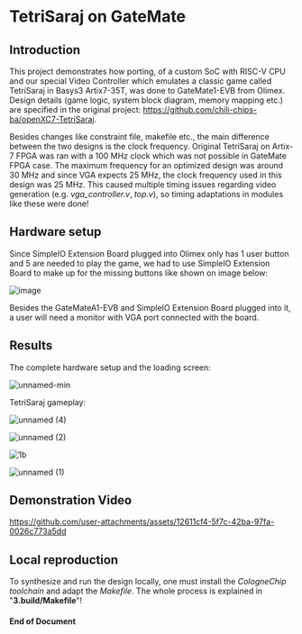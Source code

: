 # TetriSaraj on GateMate
## Introduction

This project demonstrates how porting, of a custom SoC with RISC-V CPU and our special Video Controller which emulates a classic game called TetriSaraj in Basys3 Artix7-35T, was done to GateMate1-EVB from Olimex. Design details (game logic, system block diagram, memory mapping etc.) are specified in the original project: https://github.com/chili-chips-ba/openXC7-TetriSaraj.

Besides changes like constraint file, makefile etc., the main difference between the two designs is the clock frequency. Original TetriSaraj on Artix-7 FPGA was ran with a 100 MHz clock which was not possible in GateMate FPGA case. The maximum frequency for an optimized design was around 30 MHz and since VGA expects 25 MHz, the clock frequency used in this design was 25 MHz. This caused multiple timing issues regarding video generation (e.g. _vga_controller.v_, _top.v_), so timing adaptations in modules like these were done!

## Hardware setup

Since SimpleIO Extension Board plugged into Olimex only has 1 user button and 5 are needed to play the game, we had to use SimpleIO Extension Board to make up for the missing buttons like shown on image below:

![image](https://github.com/user-attachments/assets/ae35220d-a01d-4727-a8b0-39b207c47629)

Besides the GateMateA1-EVB and SimpleIO Extension Board plugged into it, a user will need a monitor with VGA port connected with the board.

## Results

The complete hardware setup and the loading screen:

![unnamed-min](https://github.com/user-attachments/assets/62c2cd11-c261-4846-bbc2-cd59c46a0b8e)

TetriSaraj gameplay:

![unnamed (4)](https://github.com/user-attachments/assets/b3558a6a-6a9b-4704-ad9c-fcdc21c5b5f6)

![unnamed (2)](https://github.com/user-attachments/assets/8e191741-83f5-4792-80df-5bba1fc767ef)

![1b](https://github.com/user-attachments/assets/cb28b561-fd35-4a46-918c-065b71d953db)

![unnamed (1)](https://github.com/user-attachments/assets/8e982547-ae1c-4c15-9c74-409e79cbc810)

## Demonstration Video

https://github.com/user-attachments/assets/12611cf4-5f7c-42ba-97fa-0026c773a5dd

## Local reproduction

To synthesize and run the design locally, one must install the _CologneChip toolchain_ and adapt the _Makefile_. The whole process is explained in "**3.build/Makefile**"!

#### End of Document
